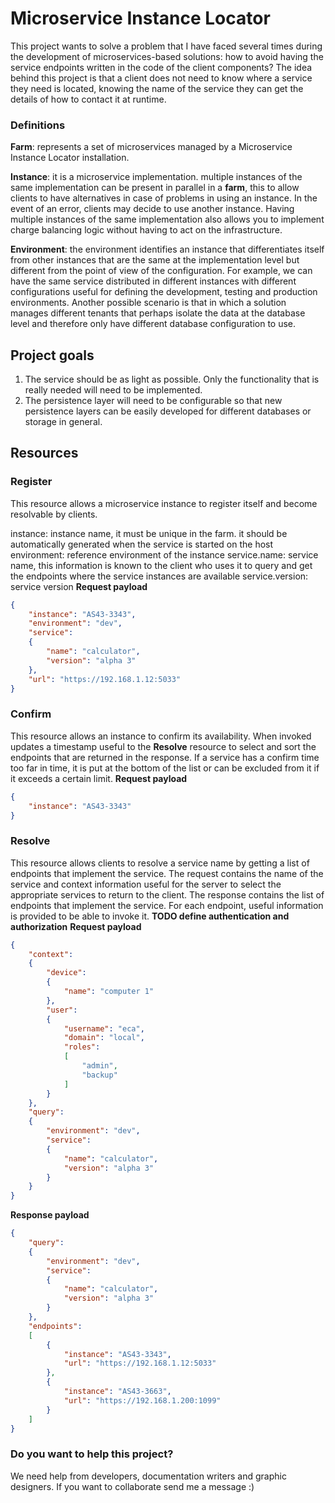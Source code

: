 # Microservice Instance Locator

This project wants to solve a problem that I have faced several times during the development of microservices-based solutions: how to avoid having the service endpoints written in the code of the client components? The idea behind this project is that a client does not need to know where a service they need is located, knowing the name of the service they can get the details of how to contact it at runtime.

### Definitions
**Farm**: represents a set of microservices managed by a Microservice Instance Locator installation. 

**Instance**: it is a microservice implementation. multiple instances of the same implementation can be present in parallel in a **farm**, this to allow clients to have alternatives in case of problems in using an instance. In the event of an error, clients may decide to use another instance. Having multiple instances of the same implementation also allows you to implement charge balancing logic without having to act on the infrastructure.

**Environment**: the environment identifies an instance that differentiates itself from other instances that are the same at the implementation level but different from the point of view of the configuration. For example, we can have the same service distributed in different instances with different configurations useful for defining the development, testing and production environments. Another possible scenario is that in which a solution manages different tenants that perhaps isolate the data at the database level and therefore only have different database configuration to use.

## Project goals
1. The service should be as light as possible. Only the functionality that is really needed will need to be implemented.
1. The persistence layer will need to be configurable so that new persistence layers can be easily developed for different databases or storage in general.


## Resources
### Register
This resource allows a microservice instance to register itself and become resolvable by clients.

instance: instance name, it must be unique in the farm. it should be automatically generated when the service is started on the host
environment: reference environment of the instance
service.name: service name, this information is known to the client who uses it to query and get the endpoints where the service instances are available
service.version: service version
**Request payload**
```json
{
    "instance": "AS43-3343",
    "environment": "dev",
    "service":
    {
        "name": "calculator",
        "version": "alpha 3"
    },
    "url": "https://192.168.1.12:5033"
}
```

### Confirm
This resource allows an instance to confirm its availability. When invoked updates a timestamp useful to the **Resolve** resource to select and sort the endpoints that are returned in the response. If a service has a confirm time too far in time, it is put at the bottom of the list or can be excluded from it if it exceeds a certain limit.
**Request payload**
```json
{
    "instance": "AS43-3343"
}
```

### Resolve
This resource allows clients to resolve a service name by getting a list of endpoints that implement the service.
The request contains the name of the service and context information useful for the server to select the appropriate services to return to the client. The response contains the list of endpoints that implement the service.
For each endpoint, useful information is provided to be able to invoke it. **TODO define authentication and authorization**
**Request payload**
```json
{
    "context": 
    {
        "device": 
        {
            "name": "computer 1"
        },
        "user":
        {
            "username": "eca",
            "domain": "local",
            "roles": 
            [
                "admin",
                "backup"
            ]
        }
    },
    "query":
    {
        "environment": "dev",
        "service":
        {
            "name": "calculator",
            "version": "alpha 3"
        }
    }
}
```

**Response payload**
```json
{
    "query":
    {
        "environment": "dev",
        "service":
        {
            "name": "calculator",
            "version": "alpha 3"
        }
    },
    "endpoints":
    [
        {
            "instance": "AS43-3343",
            "url": "https://192.168.1.12:5033"
        },
        {
            "instance": "AS43-3663",
            "url": "https://192.168.1.200:1099"
        }
    ]
}
```

### Do you want to help this project?
We need help from developers, documentation writers and graphic designers. If you want to collaborate send me a message :)
